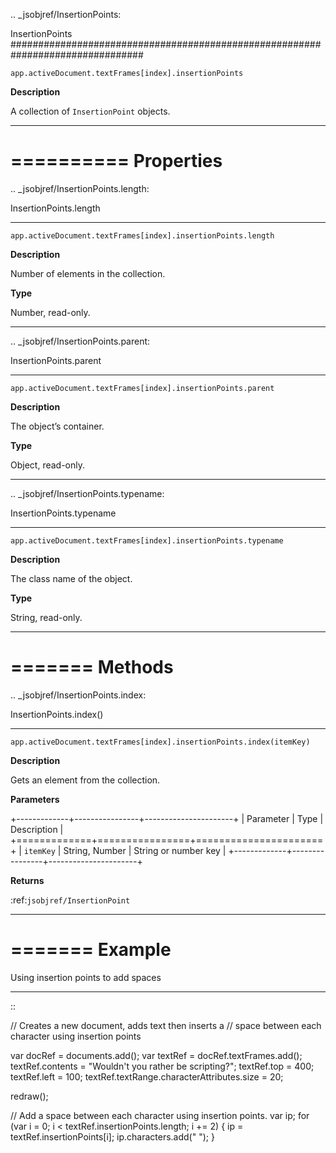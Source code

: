.. _jsobjref/InsertionPoints:

InsertionPoints
################################################################################

``app.activeDocument.textFrames[index].insertionPoints``

**Description**

A collection of ``InsertionPoint`` objects.

----

==========
Properties
==========

.. _jsobjref/InsertionPoints.length:

InsertionPoints.length
********************************************************************************

``app.activeDocument.textFrames[index].insertionPoints.length``

**Description**

Number of elements in the collection.

**Type**

Number, read-only.

----

.. _jsobjref/InsertionPoints.parent:

InsertionPoints.parent
********************************************************************************

``app.activeDocument.textFrames[index].insertionPoints.parent``

**Description**

The object’s container.

**Type**

Object, read-only.

----

.. _jsobjref/InsertionPoints.typename:

InsertionPoints.typename
********************************************************************************

``app.activeDocument.textFrames[index].insertionPoints.typename``

**Description**

The class name of the object.

**Type**

String, read-only.

----

=======
Methods
=======

.. _jsobjref/InsertionPoints.index:

InsertionPoints.index()
********************************************************************************

``app.activeDocument.textFrames[index].insertionPoints.index(itemKey)``

**Description**

Gets an element from the collection.

**Parameters**

+-------------+----------------+----------------------+
|  Parameter  |      Type      |     Description      |
+=============+================+======================+
| ``itemKey`` | String, Number | String or number key |
+-------------+----------------+----------------------+

**Returns**

:ref:`jsobjref/InsertionPoint`

----

=======
Example
=======

Using insertion points to add spaces
********************************************************************************

::

  // Creates a new document, adds text then inserts a
  // space between each character using insertion points

  var docRef = documents.add();
  var textRef = docRef.textFrames.add();
  textRef.contents = "Wouldn't you rather be scripting?";
  textRef.top = 400;
  textRef.left = 100;
  textRef.textRange.characterAttributes.size = 20;

  redraw();

  // Add a space between each character using insertion points.
  var ip;
  for (var i = 0; i < textRef.insertionPoints.length; i += 2) {
    ip = textRef.insertionPoints[i];
    ip.characters.add(" ");
  }
